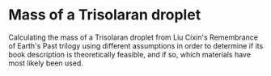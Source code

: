 # Mass of a Trisolaran droplet

Calculating the mass of a Trisolaran droplet from Liu Cixin's Remembrance of Earth's Past trilogy using different assumptions in order to determine if its book description is theoretically feasible, and if so, which materials have most likely been used.